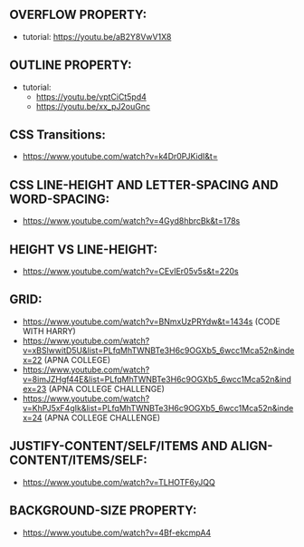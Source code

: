 ## OVERFLOW PROPERTY:
- tutorial: https://youtu.be/aB2Y8VwV1X8

## OUTLINE PROPERTY:
- tutorial: 
    - https://youtu.be/vptCiCt5pd4
    - https://youtu.be/xx_pJ2ouGnc

## CSS Transitions:
- https://www.youtube.com/watch?v=k4Dr0PJKidI&t=

## CSS LINE-HEIGHT AND LETTER-SPACING AND WORD-SPACING:
- https://www.youtube.com/watch?v=4Gyd8hbrcBk&t=178s

## HEIGHT VS LINE-HEIGHT:
- https://www.youtube.com/watch?v=CEvIEr05v5s&t=220s

## GRID:
- https://www.youtube.com/watch?v=BNmxUzPRYdw&t=1434s  (CODE WITH HARRY)
- https://www.youtube.com/watch?v=xBSlwwitD5U&list=PLfqMhTWNBTe3H6c9OGXb5_6wcc1Mca52n&index=22  (APNA COLLEGE)
- https://www.youtube.com/watch?v=8imJZHgf44E&list=PLfqMhTWNBTe3H6c9OGXb5_6wcc1Mca52n&index=23  (APNA COLLEGE CHALLENGE)
- https://www.youtube.com/watch?v=KhPJ5xF4gIk&list=PLfqMhTWNBTe3H6c9OGXb5_6wcc1Mca52n&index=24  (APNA COLLEGE CHALLENGE)

## JUSTIFY-CONTENT/SELF/ITEMS AND ALIGN-CONTENT/ITEMS/SELF:
- https://www.youtube.com/watch?v=TLHOTF6yJQQ

## BACKGROUND-SIZE PROPERTY:
- https://www.youtube.com/watch?v=4Bf-ekcmpA4